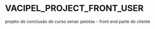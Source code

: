 # VACIPEL_PROJECT_FRONT_USER
projeto de conclusão de curso senac pelotas - front end parte do cliente
